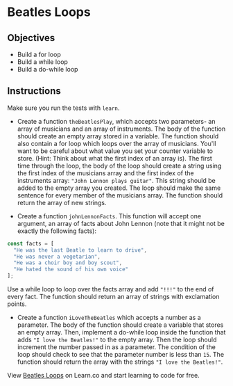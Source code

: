 # Beatles Loops

## Objectives
+ Build a for loop
+ Build a while loop
+ Build a do-while loop

## Instructions

Make sure you run the tests with `learn`.

+ Create a function `theBeatlesPlay`, which accepts two parameters- an array of musicians and an array of instruments. The body of the function should create an empty array stored in a variable. The function should also contain a for loop which loops over the array of musicians. You'll want to be careful about what value you set your counter variable to store. (Hint: Think about what the first index of an array is). The first time through the loop, the body of the loop should create a string using the first index of the musicians array and the first index of the instruments array: `"John Lennon plays guitar"`. This string should be added to the empty array you created. The loop should make the same sentence for every member of the musicians array. The function should return the array of new strings.

+ Create a function `johnLennonFacts`. This function will accept one argument, an array of facts about John Lennon (note that it might not be exactly the following facts):

```js
const facts = [
  "He was the last Beatle to learn to drive",
  "He was never a vegetarian",
  "He was a choir boy and boy scout",
  "He hated the sound of his own voice"
];
```

Use a while loop to loop over the facts array and add `"!!!"` to the end of every fact. The function should return an array of strings with exclamation points.

+ Create a function `iLoveTheBeatles` which accepts a number as a parameter. The body of the function should create a variable that stores an empty array. Then, implement a do-while loop inside the function that adds `"I love the Beatles!"` to the empty array. Then the loop should increment the number passed in as a parameter. The condition of the loop should check to see that the parameter number is less than `15`. The function should return the array with the strings `"I love the Beatles!"`.

<p data-visibility='hidden'>View <a href='https://learn.co/lessons/js-beatles-loops-lab' title='Beatles Loops'>Beatles Loops</a> on Learn.co and start learning to code for free.</p>

